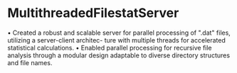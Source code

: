 # MultithreadedFilestatServer
• Created a robust and scalable server for parallel processing of ".dat" files, utilizing a server-client architec- ture with multiple threads for accelerated statistical calculations. • Enabled parallel processing for recursive file analysis through a modular design adaptable to diverse directory structures and file names.
